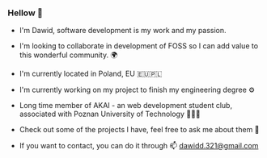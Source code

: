 ### Hellow 👋

- I'm Dawid, software development is my work and my passion. 
- I'm looking to collaborate in development of FOSS so I can add value to this wonderful community. 🌍
- I'm currently located in Poland, EU 🇪🇺🇵🇱
- I'm currently working on my project to finish my engineering degree ⚙️
- Long time member of AKAI - an web development student club, associated with Poznan University of Technology 🧑🏻‍🎓

- Check out some of the projects I have, feel free to ask me about them 💬
- If you want to contact, you can do it through 📫 dawidd.321@gmail.com


<!--
**Gumkle/Gumkle** is a ✨ _special_ ✨ repository because its `README.md` (this file) appears on your GitHub profile.

Here are some ideas to get you started:

- 🔭 I’m currently working on ...
- 🌱 I’m currently learning ...
- 👯 I’m looking to collaborate on ...
- 🤔 I’m looking for help with ...
- 💬 Ask me about ...
- 📫 How to reach me: ...
- 😄 Pronouns: ...
- ⚡ Fun fact: ...
-->
